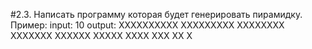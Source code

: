 #2.3. 
Написать программу которая будет генерировать пирамидку. Пример:
input: 10
output: 
XXXXXXXXXX
XXXXXXXXX
XXXXXXXX
XXXXXXX
XXXXXX
XXXXX
XXXX
XXX
XX
X
